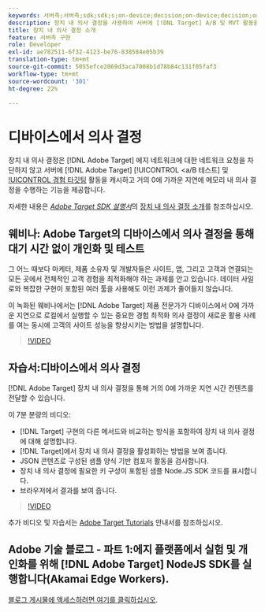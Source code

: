 ```yaml
---
keywords: 서버측;서버측;sdk;sdk;s;on-device;decision;on-device;decision;on device;ondevice;0 latency;near-zero;node.js
description: 장치 내 의사 결정을 사용하여 서버에 [!DNL Target] A/B 및 MVT 활동을 캐시하여 0에 가까운 지연으로 메모리 내 의사 결정을 수행하는 방법을 알아봅니다.
title: 장치 내 의사 결정 소개
feature: 서버측 구현
role: Developer
exl-id: ae782511-6f32-4123-be76-838584e05b39
translation-type: tm+mt
source-git-commit: 5055efce2069d3aca7008b1d78b84c131f05faf3
workflow-type: tm+mt
source-wordcount: '301'
ht-degree: 22%

---
```


# 디바이스에서 의사 결정

장치 내 의사 결정은 [!DNL Adobe Target] 에지 네트워크에 대한 네트워크 요청을 차단하지 않고 서버에 [!DNL Adobe Target] [!UICONTROL  &lt;a/B 테스트] 및 [!UICONTROL 경험 타깃팅](XT) 활동을 캐시하고 거의 0에 가까운 지연에 메모리 내 의사 결정을 수행하는 기능을 제공합니다.

자세한 내용은 *[Adobe Target SDK 설명서](https://adobetarget-sdks.gitbook.io/docs/)*&#x200B;의 [장치 내 의사 결정 소개](https://adobetarget-sdks.gitbook.io/docs/on-device-decisioning/introduction-to-on-device-decisioning)를 참조하십시오.

## 웨비나: Adobe Target의 디바이스에서 의사 결정을 통해 대기 시간 없이 개인화 및 테스트

그 어느 때보다 마케터, 제품 소유자 및 개발자들은 사이트, 앱, 그리고 고객과 연결되는 모든 곳에서 전체적인 고객 경험을 최적화해야 하는 과제를 안고 있습니다. 데이터 사일로와 복잡한 구현이 포함된 여러 툴을 사용해도 이런 과제가 줄어들지 않습니다.

이 녹화된 웨비나에서는 [!DNL Adobe Target] 제품 전문가가 디바이스에서 0에 가까운 지연으로 로컬에서 실행할 수 있는 중요한 경험 최적화 의사 결정이 새로운 활용 사례를 여는 동시에 고객의 사이트 성능을 향상시키는 방법을 설명합니다.

>[!VIDEO](https://video.tv.adobe.com/v/328148)

## 자습서:디바이스에서 의사 결정

[!DNL Adobe Target] 장치 내 의사 결정을 통해 거의 0에 가까운 지연 시간 컨텐츠를 전달할 수 있습니다.

이 7분 분량의 비디오:

* [!DNL Target] 구현의 다른 메서드와 비교하는 방식을 포함하여 장치 내 의사 결정에 대해 설명합니다.
* [!DNL Target]에서 장치 내 의사 결정을 활성화하는 방법을 보여 줍니다.
* JSON 콘텐츠로 구성된 샘플 양식 기반 컴포저 활동을 검사합니다.
* 장치 내 의사 결정에 필요한 키 구성이 포함된 샘플 Node.JS SDK 코드를 표시합니다.
* 브라우저에서 결과를 보여 줍니다.

>[!VIDEO](https://video.tv.adobe.com/v/329032)

추가 비디오 및 자습서는 [Adobe Target Tutorials](https://experienceleague.adobe.com/docs/target-learn/tutorials/overview.html?lang=ko_KR) 안내서를 참조하십시오.

## Adobe 기술 블로그 - 파트 1:에지 플랫폼에서 실험 및 개인화를 위해 [!DNL Adobe Target] NodeJS SDK를 실행합니다(Akamai Edge Workers).

[블로그 게시물에 액세스하려면 여기를 클릭하십시오](https://medium.com/adobetech/part-1-run-adobe-target-nodejs-sdk-for-experimentation-and-personalization-on-edge-platforms-4d8660964ed9).